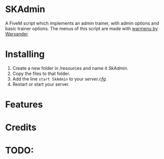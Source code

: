 # SKAdmin
A FiveM script which implements an admin trainer, with admin options and basic trainer options.
The menus of this script are made with [warmenu by Warxander](https://github.com/adikanchukov/warmenu)

# Installing
1. Create a new folder in /resources and name it *SkAdmin*.
2. Copy the files to that folder.
3. Add the line ```start SkAdmin``` to your *server.cfg*.
4. Restart or start your server.

# Features

# Credits

# TODO:

